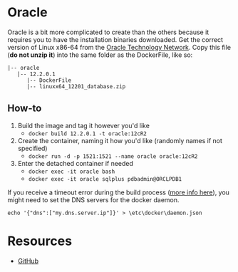 # Oracle

Oracle is a bit more complicated to create than the others because it requires you to have the installation binaries downloaded. Get the correct version of Linux x86-64 from the [Oracle Technology Network](http://www.oracle.com/technetwork/database/enterprise-edition/downloads/index.html). Copy this file (**do not unzip it**) into the same folder as the DockerFile, like so:

```
|-- oracle
   |-- 12.2.0.1
      |-- DockerFile
      |-- linuxx64_12201_database.zip
```

## How-to

1. Build the image and tag it however you'd like
   - `docker build 12.2.0.1 -t oracle:12cR2`
2. Create the container, naming it how you'd like (randomly names if not specified)
   - `docker run -d -p 1521:1521 --name oracle oracle:12cR2`
3. Enter the detached container if needed
   - `docker exec -it oracle bash`
   - `docker exec -it oracle sqlplus pdbadmin@ORCLPDB1`

If you receive a timeout error during the build process ([more info here](https://github.com/oracle/docker-images/issues/240)), you might need to set the DNS servers for the docker daemon.

`echo '{"dns":["my.dns.server.ip"]}' > \etc\docker\daemon.json`


# Resources
- [GitHub](https://github.com/oracle/docker-images/tree/master/OracleDatabase)
